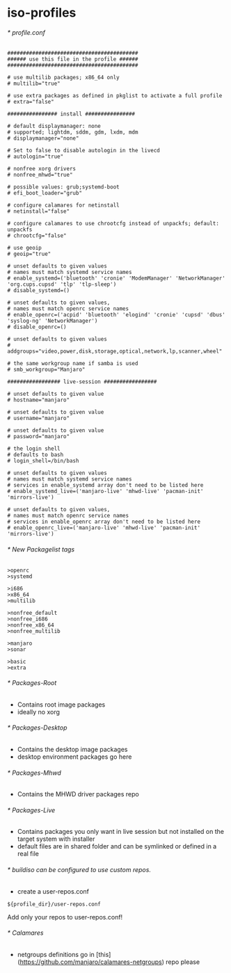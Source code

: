 iso-profiles
==========================

###### * profile.conf

~~~
##########################################
###### use this file in the profile ######
##########################################

# use multilib packages; x86_64 only
# multilib="true"

# use extra packages as defined in pkglist to activate a full profile
# extra="false"

################ install ################

# default displaymanager: none
# supported; lightdm, sddm, gdm, lxdm, mdm
# displaymanager="none"

# Set to false to disable autologin in the livecd
# autologin="true"

# nonfree xorg drivers
# nonfree_mhwd="true"

# possible values: grub;systemd-boot
# efi_boot_loader="grub"

# configure calamares for netinstall
# netinstall="false"

# configure calamares to use chrootcfg instead of unpackfs; default: unpackfs
# chrootcfg="false"

# use geoip
# geoip="true"

# unset defaults to given values
# names must match systemd service names
# enable_systemd=('bluetooth' 'cronie' 'ModemManager' 'NetworkManager' 'org.cups.cupsd' 'tlp' 'tlp-sleep')
# disable_systemd=()

# unset defaults to given values,
# names must match openrc service names
# enable_openrc=('acpid' 'bluetooth' 'elogind' 'cronie' 'cupsd' 'dbus' 'syslog-ng' 'NetworkManager')
# disable_openrc=()

# unset defaults to given values
# addgroups="video,power,disk,storage,optical,network,lp,scanner,wheel"

# the same workgroup name if samba is used
# smb_workgroup="Manjaro"

################# live-session #################

# unset defaults to given value
# hostname="manjaro"

# unset defaults to given value
# username="manjaro"

# unset defaults to given value
# password="manjaro"

# the login shell
# defaults to bash
# login_shell=/bin/bash

# unset defaults to given values
# names must match systemd service names
# services in enable_systemd array don't need to be listed here
# enable_systemd_live=('manjaro-live' 'mhwd-live' 'pacman-init' 'mirrors-live')

# unset defaults to given values,
# names must match openrc service names
# services in enable_openrc array don't need to be listed here
# enable_openrc_live=('manjaro-live' 'mhwd-live' 'pacman-init' 'mirrors-live')
~~~

###### * New Packagelist tags

~~~
>openrc
>systemd

>i686
>x86_64
>multilib

>nonfree_default
>nonfree_i686
>nonfree_x86_64
>nonfree_multilib

>manjaro
>sonar

>basic
>extra
~~~

###### * Packages-Root
* Contains root image packages
* ideally no xorg

###### * Packages-Desktop
* Contains the desktop image packages
* desktop environment packages go here

###### * Packages-Mhwd
* Contains the MHWD driver packages repo

###### * Packages-Live
* Contains packages you only want in live session but not installed on the target system with installer
* default files are in shared folder and can be symlinked or defined in a real file

###### * buildiso can be configured to use custom repos.

* create a user-repos.conf

~~~
${profile_dir}/user-repos.conf
~~~

Add only your repos to user-repos.conf!

###### * Calamares
* netgroups definitions go in [this] (https://github.com/manjaro/calamares-netgroups) repo please
